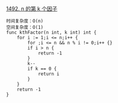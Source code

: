 [1492. n 的第 k 个因子](https://leetcode-cn.com/problems/the-kth-factor-of-n/)
```golang
时间复杂度：O(n)
空间复杂度：O(1)
func kthFactor(n int, k int) int {
    for i := 1;i <= n;i++ {
        for ;i <= n && n % i != 0;i++ {}
        if i > n {
            return -1
        }
        k--
        if k == 0 {
            return i
        }
    }
    return -1
}
```
